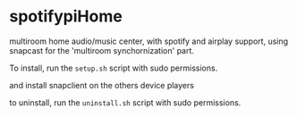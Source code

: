 # spotifypiHome
multiroom home audio/music center, with spotify and airplay support, using snapcast for the 'multiroom synchornization' part.


To install, run the `setup.sh` script with sudo permissions.

and install snapclient on the others device players

to uninstall, run the `uninstall.sh` script with sudo permissions.